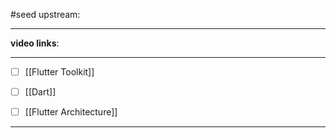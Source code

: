 #seed 
upstream:

---

**video links**: 

---



- [ ] [[Flutter Toolkit]]
- [ ] [[Dart]]
- [ ] [[Flutter Architecture]]



--- 
